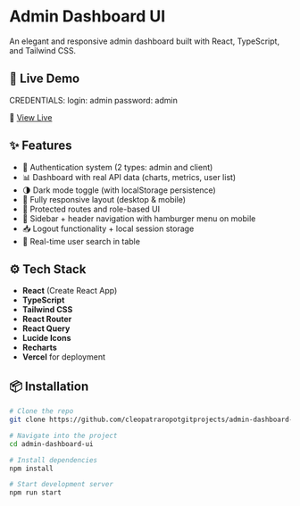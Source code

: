 # Admin Dashboard UI

An elegant and responsive admin dashboard built with React, TypeScript, and Tailwind CSS.

## 🚀 Live Demo

CREDENTIALS:
login: admin
password: admin

🔗 [View Live](https://admin-dashboard-ui-weld.vercel.app/)

## ✨ Features

- 🔐 Authentication system (2 types: admin and client)
- 📊 Dashboard with real API data (charts, metrics, user list)
- 🌗 Dark mode toggle (with localStorage persistence)
- 📱 Fully responsive layout (desktop & mobile)
- 🔧 Protected routes and role-based UI
- 🧭 Sidebar + header navigation with hamburger menu on mobile
- 📥 Logout functionality + local session storage
- 🔎 Real-time user search in table

## ⚙️ Tech Stack

- **React** (Create React App)
- **TypeScript**
- **Tailwind CSS**
- **React Router**
- **React Query**
- **Lucide Icons**
- **Recharts**
- **Vercel** for deployment

## 📦 Installation

```bash
# Clone the repo
git clone https://github.com/cleopatraropotgitprojects/admin-dashboard-ui

# Navigate into the project
cd admin-dashboard-ui

# Install dependencies
npm install

# Start development server
npm run start
